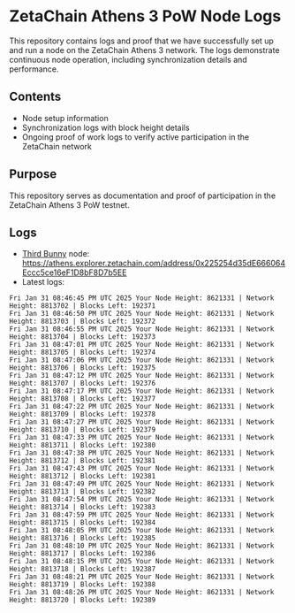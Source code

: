 # ZetaChain Athens 3 PoW Node Logs
This repository contains logs and proof that we have successfully set up and run a node on the ZetaChain Athens 3 network. The logs demonstrate continuous node operation, including synchronization details and performance.

## Contents
- Node setup information
- Synchronization logs with block height details
- Ongoing proof of work logs to verify active participation in the ZetaChain network

## Purpose
This repository serves as documentation and proof of participation in the ZetaChain Athens 3 PoW testnet.

## Logs

- [Third Bunny](https://thirdbunny.xyz/) node: https://athens.explorer.zetachain.com/address/0x225254d35dE666064Eccc5ce16eF1D8bF8D7b5EE
- Latest logs:
```
Fri Jan 31 08:46:45 PM UTC 2025 Your Node Height: 8621331 | Network Height: 8813702 | Blocks Left: 192371
Fri Jan 31 08:46:50 PM UTC 2025 Your Node Height: 8621331 | Network Height: 8813703 | Blocks Left: 192372
Fri Jan 31 08:46:55 PM UTC 2025 Your Node Height: 8621331 | Network Height: 8813704 | Blocks Left: 192373
Fri Jan 31 08:47:01 PM UTC 2025 Your Node Height: 8621331 | Network Height: 8813705 | Blocks Left: 192374
Fri Jan 31 08:47:06 PM UTC 2025 Your Node Height: 8621331 | Network Height: 8813706 | Blocks Left: 192375
Fri Jan 31 08:47:12 PM UTC 2025 Your Node Height: 8621331 | Network Height: 8813707 | Blocks Left: 192376
Fri Jan 31 08:47:17 PM UTC 2025 Your Node Height: 8621331 | Network Height: 8813708 | Blocks Left: 192377
Fri Jan 31 08:47:22 PM UTC 2025 Your Node Height: 8621331 | Network Height: 8813709 | Blocks Left: 192378
Fri Jan 31 08:47:27 PM UTC 2025 Your Node Height: 8621331 | Network Height: 8813710 | Blocks Left: 192379
Fri Jan 31 08:47:33 PM UTC 2025 Your Node Height: 8621331 | Network Height: 8813711 | Blocks Left: 192380
Fri Jan 31 08:47:38 PM UTC 2025 Your Node Height: 8621331 | Network Height: 8813712 | Blocks Left: 192381
Fri Jan 31 08:47:43 PM UTC 2025 Your Node Height: 8621331 | Network Height: 8813712 | Blocks Left: 192381
Fri Jan 31 08:47:49 PM UTC 2025 Your Node Height: 8621331 | Network Height: 8813713 | Blocks Left: 192382
Fri Jan 31 08:47:54 PM UTC 2025 Your Node Height: 8621331 | Network Height: 8813714 | Blocks Left: 192383
Fri Jan 31 08:47:59 PM UTC 2025 Your Node Height: 8621331 | Network Height: 8813715 | Blocks Left: 192384
Fri Jan 31 08:48:05 PM UTC 2025 Your Node Height: 8621331 | Network Height: 8813716 | Blocks Left: 192385
Fri Jan 31 08:48:10 PM UTC 2025 Your Node Height: 8621331 | Network Height: 8813717 | Blocks Left: 192386
Fri Jan 31 08:48:15 PM UTC 2025 Your Node Height: 8621331 | Network Height: 8813718 | Blocks Left: 192387
Fri Jan 31 08:48:21 PM UTC 2025 Your Node Height: 8621331 | Network Height: 8813719 | Blocks Left: 192388
Fri Jan 31 08:48:26 PM UTC 2025 Your Node Height: 8621331 | Network Height: 8813720 | Blocks Left: 192389
```

